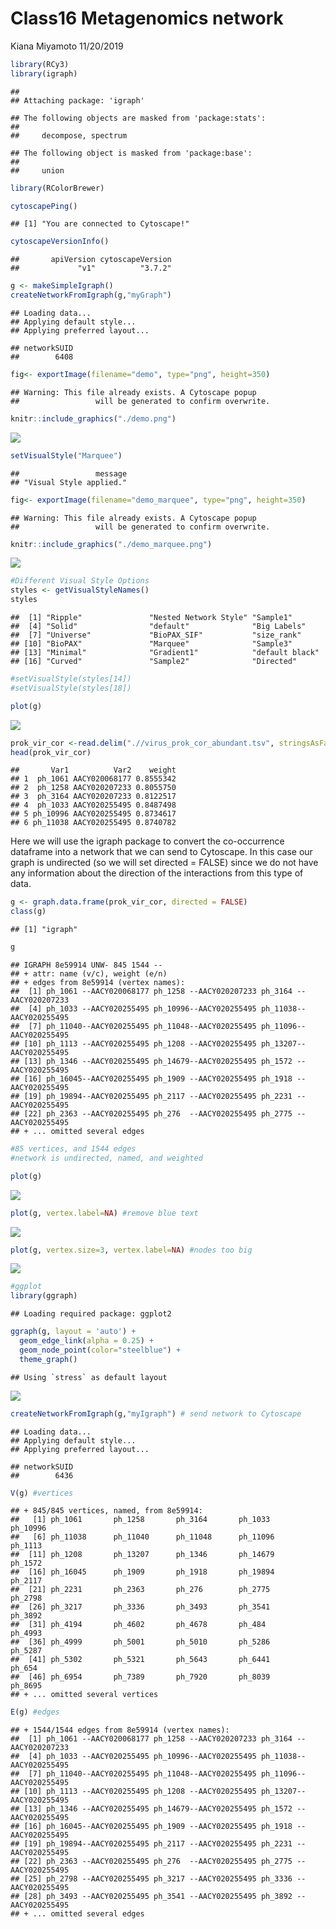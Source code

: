 Class16 Metagenomics network
================
Kiana Miyamoto
11/20/2019

``` r
library(RCy3)
library(igraph)
```

    ## 
    ## Attaching package: 'igraph'

    ## The following objects are masked from 'package:stats':
    ## 
    ##     decompose, spectrum

    ## The following object is masked from 'package:base':
    ## 
    ##     union

``` r
library(RColorBrewer)
```

``` r
cytoscapePing()
```

    ## [1] "You are connected to Cytoscape!"

``` r
cytoscapeVersionInfo()
```

    ##       apiVersion cytoscapeVersion 
    ##             "v1"          "3.7.2"

``` r
g <- makeSimpleIgraph()
createNetworkFromIgraph(g,"myGraph")
```

    ## Loading data...
    ## Applying default style...
    ## Applying preferred layout...

    ## networkSUID 
    ##        6408

``` r
fig<- exportImage(filename="demo", type="png", height=350)
```

    ## Warning: This file already exists. A Cytoscape popup 
    ##                 will be generated to confirm overwrite.

``` r
knitr::include_graphics("./demo.png")
```

![](./demo.png)<!-- -->

``` r
setVisualStyle("Marquee")
```

    ##                 message 
    ## "Visual Style applied."

``` r
fig<- exportImage(filename="demo_marquee", type="png", height=350)
```

    ## Warning: This file already exists. A Cytoscape popup 
    ##                 will be generated to confirm overwrite.

``` r
knitr::include_graphics("./demo_marquee.png")
```

![](./demo_marquee.png)<!-- -->

``` r
#Different Visual Style Options
styles <- getVisualStyleNames()
styles
```

    ##  [1] "Ripple"               "Nested Network Style" "Sample1"             
    ##  [4] "Solid"                "default"              "Big Labels"          
    ##  [7] "Universe"             "BioPAX_SIF"           "size_rank"           
    ## [10] "BioPAX"               "Marquee"              "Sample3"             
    ## [13] "Minimal"              "Gradient1"            "default black"       
    ## [16] "Curved"               "Sample2"              "Directed"

``` r
#setVisualStyle(styles[14])
#setVisualStyle(styles[18])
```

``` r
plot(g)
```

![](class16_files/figure-gfm/unnamed-chunk-9-1.png)<!-- -->

``` r
prok_vir_cor <-read.delim(".//virus_prok_cor_abundant.tsv", stringsAsFactors = FALSE)
head(prok_vir_cor)
```

    ##       Var1          Var2    weight
    ## 1  ph_1061 AACY020068177 0.8555342
    ## 2  ph_1258 AACY020207233 0.8055750
    ## 3  ph_3164 AACY020207233 0.8122517
    ## 4  ph_1033 AACY020255495 0.8487498
    ## 5 ph_10996 AACY020255495 0.8734617
    ## 6 ph_11038 AACY020255495 0.8740782

Here we will use the igraph package to convert the co-occurrence
dataframe into a network that we can send to Cytoscape. In this case our
graph is undirected (so we will set directed = FALSE) since we do not
have any information about the direction of the interactions from this
type of data.

``` r
g <- graph.data.frame(prok_vir_cor, directed = FALSE)
class(g)
```

    ## [1] "igraph"

``` r
g
```

    ## IGRAPH 8e59914 UNW- 845 1544 -- 
    ## + attr: name (v/c), weight (e/n)
    ## + edges from 8e59914 (vertex names):
    ##  [1] ph_1061 --AACY020068177 ph_1258 --AACY020207233 ph_3164 --AACY020207233
    ##  [4] ph_1033 --AACY020255495 ph_10996--AACY020255495 ph_11038--AACY020255495
    ##  [7] ph_11040--AACY020255495 ph_11048--AACY020255495 ph_11096--AACY020255495
    ## [10] ph_1113 --AACY020255495 ph_1208 --AACY020255495 ph_13207--AACY020255495
    ## [13] ph_1346 --AACY020255495 ph_14679--AACY020255495 ph_1572 --AACY020255495
    ## [16] ph_16045--AACY020255495 ph_1909 --AACY020255495 ph_1918 --AACY020255495
    ## [19] ph_19894--AACY020255495 ph_2117 --AACY020255495 ph_2231 --AACY020255495
    ## [22] ph_2363 --AACY020255495 ph_276  --AACY020255495 ph_2775 --AACY020255495
    ## + ... omitted several edges

``` r
#85 vertices, and 1544 edges
#network is undirected, named, and weighted
```

``` r
plot(g)
```

![](class16_files/figure-gfm/unnamed-chunk-12-1.png)<!-- -->

``` r
plot(g, vertex.label=NA) #remove blue text
```

![](class16_files/figure-gfm/unnamed-chunk-13-1.png)<!-- -->

``` r
plot(g, vertex.size=3, vertex.label=NA) #nodes too big
```

![](class16_files/figure-gfm/unnamed-chunk-14-1.png)<!-- -->

``` r
#ggplot
library(ggraph)
```

    ## Loading required package: ggplot2

``` r
ggraph(g, layout = 'auto') +
  geom_edge_link(alpha = 0.25) +
  geom_node_point(color="steelblue") +
  theme_graph()
```

    ## Using `stress` as default layout

![](class16_files/figure-gfm/unnamed-chunk-16-1.png)<!-- -->

``` r
createNetworkFromIgraph(g,"myIgraph") # send network to Cytoscape
```

    ## Loading data...
    ## Applying default style...
    ## Applying preferred layout...

    ## networkSUID 
    ##        6436

``` r
V(g) #vertices
```

    ## + 845/845 vertices, named, from 8e59914:
    ##   [1] ph_1061       ph_1258       ph_3164       ph_1033       ph_10996     
    ##   [6] ph_11038      ph_11040      ph_11048      ph_11096      ph_1113      
    ##  [11] ph_1208       ph_13207      ph_1346       ph_14679      ph_1572      
    ##  [16] ph_16045      ph_1909       ph_1918       ph_19894      ph_2117      
    ##  [21] ph_2231       ph_2363       ph_276        ph_2775       ph_2798      
    ##  [26] ph_3217       ph_3336       ph_3493       ph_3541       ph_3892      
    ##  [31] ph_4194       ph_4602       ph_4678       ph_484        ph_4993      
    ##  [36] ph_4999       ph_5001       ph_5010       ph_5286       ph_5287      
    ##  [41] ph_5302       ph_5321       ph_5643       ph_6441       ph_654       
    ##  [46] ph_6954       ph_7389       ph_7920       ph_8039       ph_8695      
    ## + ... omitted several vertices

``` r
E(g) #edges
```

    ## + 1544/1544 edges from 8e59914 (vertex names):
    ##  [1] ph_1061 --AACY020068177 ph_1258 --AACY020207233 ph_3164 --AACY020207233
    ##  [4] ph_1033 --AACY020255495 ph_10996--AACY020255495 ph_11038--AACY020255495
    ##  [7] ph_11040--AACY020255495 ph_11048--AACY020255495 ph_11096--AACY020255495
    ## [10] ph_1113 --AACY020255495 ph_1208 --AACY020255495 ph_13207--AACY020255495
    ## [13] ph_1346 --AACY020255495 ph_14679--AACY020255495 ph_1572 --AACY020255495
    ## [16] ph_16045--AACY020255495 ph_1909 --AACY020255495 ph_1918 --AACY020255495
    ## [19] ph_19894--AACY020255495 ph_2117 --AACY020255495 ph_2231 --AACY020255495
    ## [22] ph_2363 --AACY020255495 ph_276  --AACY020255495 ph_2775 --AACY020255495
    ## [25] ph_2798 --AACY020255495 ph_3217 --AACY020255495 ph_3336 --AACY020255495
    ## [28] ph_3493 --AACY020255495 ph_3541 --AACY020255495 ph_3892 --AACY020255495
    ## + ... omitted several edges
